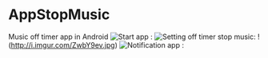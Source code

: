 # AppStopMusic
Music off timer app in Android
![Start app :](http://i.imgur.com/Tf8RI1C.jpg)
![Setting off timer stop music:](http://i.imgur.com/TLVzQp3.jpg) 
!(http://i.imgur.com/ZwbY9ev.jpg)
![Notification app :](http:http://i.imgur.com/LYyyV1J.jpg)
